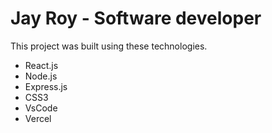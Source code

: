 # Jay Roy - Software developer 

This project was built using these technologies.

- React.js
- Node.js
- Express.js
- CSS3
- VsCode
- Vercel